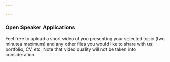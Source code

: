 ```yaml
---

---
```


### Open Speaker Applications

Feel free to upload a short video of you presenting your selected topic (two
minutes maximum) and any other files you would like to share with us:
portfolio, CV, etc. Note that video quality will not be taken into
consideration.
